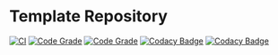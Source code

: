 # Template Repository

[![CI](https://github.com/HoangBachLeLe/TemplateRepository/actions/workflows/main.yml/badge.svg)](https://github.com/HoangBachLeLe/TemplateRepository/actions/workflows/main.yml)
[![Code Grade](https://api.codiga.io/project/30865/score/svg)](https://www.codiga.io)
[![Code Grade](https://api.codiga.io/project/30865/status/svg)](https://www.codiga.io)
[![Codacy Badge](https://api.codacy.com/project/badge/Grade/f6a46dba2cb348d4a29225c445216df6)](https://app.codacy.com/gh/HoangBachLeLe/TemplateRepository?utm_source=github.com&utm_medium=referral&utm_content=HoangBachLeLe/TemplateRepository&utm_campaign=Badge_Grade_Settings)
[![Codacy Badge](https://app.codacy.com/project/badge/Coverage/04cf9919ccdb454ca4b137567efac83b)](https://www.codacy.com/gh/HoangBachLeLe/TemplateRepository/dashboard?utm_source=github.com&utm_medium=referral&utm_content=HoangBachLeLe/TemplateRepository&utm_campaign=Badge_Coverage)
